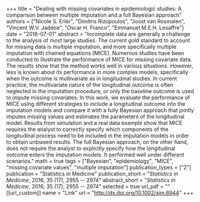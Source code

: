 +++
title = "Dealing with missing covariates in epidemiologic studies: A comparison between multiple imputation and a full Bayesian approach"
authors = ["Nicole S. Erler", "Dimitris Rizopoulos", "Joost van Rosmalen", "Vincent W.V. Jaddoe", "Oscar H. Franco", "Emmanuel M.E.H. Lesaffre"]
date = "2016-07-01"
abstract = "Incomplete data are generally a challenge to the analysis of most large studies. The current gold standard to account for missing data is multiple imputation, and more specifically multiple imputation with chained equations (MICE). Numerous studies have been conducted to illustrate the performance of MICE for missing covariate data. The results show that the method works well in various situations. However, less is known about its performance in more complex models, specifically when the outcome is multivariate as in longitudinal studies. In current practice, the multivariate nature of the longitudinal outcome is often neglected in the imputation procedure, or only the baseline outcome is used to impute missing covariates. In this work, we evaluate the performance of MICE using different strategies to include a longitudinal outcome into the imputation models and compare it with a fully Bayesian approach that jointly imputes missing values and estimates the parameters of the longitudinal model. Results from simulation and a real data example show that MICE requires the analyst to correctly specify which components of the longitudinal process need to be included in the imputation models in order to obtain unbiased results. The full Bayesian approach, on the other hand, does not require the analyst to explicitly specify how the longitudinal outcome enters the imputation models. It performed well under different scenarios."
math = true
tags = ["Bayesian", "epidemiology", "MICE", "missing covariate values", "multiple imputation"]
publication_types = ["2"]
publication = "Statistics in Medicine"
publication_short = "*Statistics in Medicine*, 2016, 35 (17), 2955 -- 2974"
abstract_short = "*Statistics in Medicine*, 2016, 35 (17), 2955 -- 2974"
selected = true
url_pdf = ""
[[url_custom]]
    name = "Link"
    url = "http://dx.doi.org/10.1002/sim.6944"
+++

